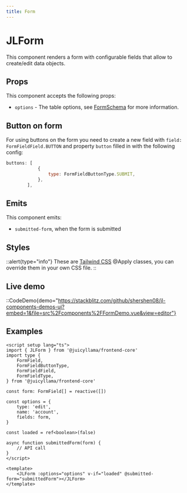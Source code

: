 ```yaml
---
title: Form
---
```


# JLForm

This component renders a form with configurable fields that allow to create/edit data objects.

## Props

This component accepts the following props:

- `options` - The table options, see [FormSchema](../../types/form.md) for more information.

## Button on form

For using buttons on the form you need to create a new field with `field: FormFieldField.BUTTON` and property `button` filled in with the following config:

```js
buttons: [
            {
                type: FormFieldButtonType.SUBMIT,
            },
        ],
```

## Emits

This component emits:

-   `submitted-form`, when the form is submitted

## Styles

::alert{type="info"}
These are [Tailwind CSS](https://tailwindcss.com/docs/reusing-styles#extracting-classes-with-apply) @Apply classes, you can override them in your own CSS file.
::

## Live demo

::CodeDemo{demo="https://stackblitz.com/github/shershen08/jl-components-demos-ui?embed=1&file=src%2Fcomponents%2FFormDemo.vue&view=editor"}

## Examples

```vue
<script setup lang="ts">
import { JLForm } from '@juicyllama/frontend-core'
import type {
	FormField,
	FormFieldButtonType,
	FormFieldField,
	FormFieldType,
} from '@juicyllama/frontend-core'

const form: FormField[] = reactive([])

const options = {
	type: 'edit',
	name: 'account',
	fields: form,
}

const loaded = ref<boolean>(false)

async function submittedForm(form) {
	// API call
}
</script>

<template>
	<JLForm :options="options" v-if="loaded" @submitted-form="submittedForm"></JLForm>
</template>
```
